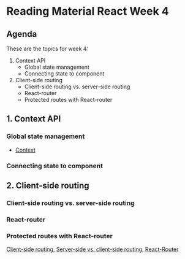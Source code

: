 # Reading Material React Week 4

## Agenda

These are the topics for week 4:

1. Context API
   - Global state management
   - Connecting state to component
2. Client-side routing
   - Client-side routing vs. server-side routing
   - React-router
   - Protected routes with React-router

## 1. Context API

### Global state management

- [Context](https://reactjs.org/docs/context.html)

### Connecting state to component

## 2. Client-side routing

### Client-side routing vs. server-side routing

### React-router

### Protected routes with React-router

[Client-side routing](http://krasimirtsonev.com/blog/article/deep-dive-into-client-side-routing-navigo-pushstate-hash), [Server-side vs. client-side routing](https://www.youtube.com/watch?v=ofCoqejWohA), [React-Router](https://itnext.io/react-router-simple-starter-guide-c6477695908c)
